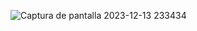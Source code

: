 ![Captura de pantalla 2023-12-13 233434](https://github.com/ElArteaga/EDADES/assets/151809318/1d70550a-10ea-4b48-98f4-cfe3dfcd4fa3)
